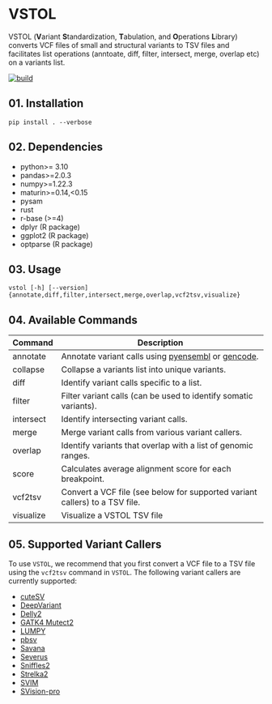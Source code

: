 # VSTOL
VSTOL (**V**ariant **S**tandardization, **T**abulation, and **O**perations **L**ibrary) 
converts VCF files of small and structural variants to TSV files and facilitates 
list operations (anntoate, diff, filter, intersect, merge, overlap etc) on a 
variants list.

[![build](https://github.com/pirl-unc/vstol/actions/workflows/main.yml/badge.svg)](https://github.com/pirl-unc/vstol/actions/workflows/main.yml)

## 01. Installation

```
pip install . --verbose
```

## 02. Dependencies
- python>= 3.10
- pandas>=2.0.3
- numpy>=1.22.3
- maturin>=0.14,<0.15
- pysam
- rust
- r-base (>=4)
- dplyr (R package)
- ggplot2 (R package)
- optparse (R package)

## 03. Usage

```
vstol [-h] [--version] {annotate,diff,filter,intersect,merge,overlap,vcf2tsv,visualize}
```

## 04. Available Commands

| Command   | Description                                                                                                                 |
|-----------|-----------------------------------------------------------------------------------------------------------------------------|
| annotate  | Annotate variant calls using [pyensembl](https://github.com/openvax/pyensembl) or [gencode](https://www.gencodegenes.org/). |
| collapse  | Collapse a variants list into unique variants.                                                                              |
| diff      | Identify variant calls specific to a list.                                                                                  |
| filter    | Filter variant calls (can be used to identify somatic variants).                                                            |
| intersect | Identify intersecting variant calls.                                                                                        |
| merge     | Merge variant calls from various variant callers.                                                                           |
| overlap   | Identify variants that overlap with a list of genomic ranges.                                                               |
| score     | Calculates average alignment score for each breakpoint.                                                                     | 
| vcf2tsv   | Convert a VCF file (see below for supported variant callers) to a TSV file.                                                 |
| visualize | Visualize a VSTOL TSV file                                                                                                  |

## 05. Supported Variant Callers

To use `VSTOL`, we recommend that you first convert a VCF file to a TSV file 
using the `vcf2tsv` command in `VSTOL`. 
The following variant callers are currently supported:

- [cuteSV](https://github.com/tjiangHIT/cuteSV)
- [DeepVariant](https://github.com/google/deepvariant)
- [Delly2](https://github.com/dellytools/delly)
- [GATK4 Mutect2](https://gatk.broadinstitute.org/hc/en-us/articles/360035531132--How-to-Call-somatic-mutations-using-GATK4-Mutect2)
- [LUMPY](https://github.com/arq5x/lumpy-sv)
- [pbsv](https://github.com/PacificBiosciences/pbsv)
- [Savana](https://github.com/cortes-ciriano-lab/savana)
- [Severus](https://github.com/KolmogorovLab/Severus)
- [Sniffles2](https://github.com/fritzsedlazeck/Sniffles)
- [Strelka2](https://github.com/Illumina/strelka)
- [SVIM](https://github.com/eldariont/svim)
- [SVision-pro](https://github.com/songbowang125/SVision-pro)

